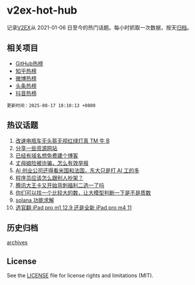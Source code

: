# v2ex-hot-hub

 记录[V2EX](https://www.v2ex.com/)从 2021-01-06 日至今的热门话题。每小时抓取一次数据，按天[归档](archives)。
 
 ## 相关项目

- [GitHub热榜](https://github.com/snaildev/github-hot-hub)
- [知乎热榜](https://github.com/snaildev/zhihu-hot-hub)
- [微博热榜](https://github.com/snaildev/weibo-hot-hub)
- [头条热榜](https://github.com/snaildev/toutiao-hot-hub)
- [抖音热榜](https://github.com/snaildev/douyin-hot-hub)


 `更新时间：2025-08-17 18:10:13 +0800`

## 热议话题

1. [改速电瓶车无头盔无视红绿灯真 TM 牛 B](https://www.v2ex.com/t/1152944)
1. [分享一些资源网站](https://www.v2ex.com/t/1152949)
1. [已经有域名想免费建个博客](https://www.v2ex.com/t/1152920)
1. [丈母娘险被诈骗，怎么有效举报](https://www.v2ex.com/t/1152978)
1. [AI 创业公司还得看米国和法国，东大只是打 AI 工的多](https://www.v2ex.com/t/1152951)
1. [程序员应该怎么跟别人吵架？](https://www.v2ex.com/t/1152915)
1. [腾讯大王卡又开始背刺福利二选一了吗](https://www.v2ex.com/t/1152928)
1. [你们可以找一个比较大的数，让大模型判断一下是不是质数](https://www.v2ex.com/t/1152888)
1. [solana 功能求解](https://www.v2ex.com/t/1152901)
1. [选官翻 iPad pro m1 12.9 还是全新 iPad pro m4 11](https://www.v2ex.com/t/1152919)

## 历史归档

[archives](archives)

## License

See the [LICENSE](LICENSE) file for license rights and limitations (MIT).
